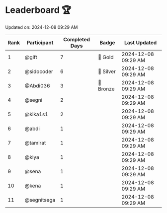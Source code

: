 # Leaderboard 🏆

Updated on: 2024-12-08 09:29 AM

| Rank | Participant       | Completed Days | Badge      | Last Updated         |
|------|-------------------|----------------|------------|----------------------|
| 1    | @gift             | 7              | 🏅 Gold     | 2024-12-08 09:29 AM |
| 2    | @sidocoder        | 6              | 🥈 Silver   | 2024-12-08 09:29 AM |
| 3    | @Abdi036          | 3              | 🥉 Bronze   | 2024-12-08 09:29 AM |
| 4    | @segni            | 2              |            | 2024-12-08 09:29 AM |
| 5    | @kika1s1          | 2              |            | 2024-12-08 09:29 AM |
| 6    | @abdi             | 1              |            | 2024-12-08 09:29 AM |
| 7    | @tamirat          | 1              |            | 2024-12-08 09:29 AM |
| 8    | @kiya             | 1              |            | 2024-12-08 09:29 AM |
| 9    | @sena             | 1              |            | 2024-12-08 09:29 AM |
| 10   | @kena             | 1              |            | 2024-12-08 09:29 AM |
| 11   | @segnitsega       | 1              |            | 2024-12-08 09:29 AM |
